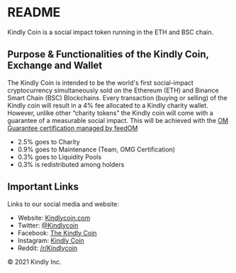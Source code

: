 # README #

Kindly Coin is a social impact token running in the ETH and BSC chain. 

## Purpose & Functionalities of the Kindly Coin, Exchange and Wallet

The Kindly Coin is intended to be the world's first social-impact cryptocurrency simultaneously sold on the Ethereum (ETH) and Binance Smart Chain (BSC) Blockchains. Every transaction (buying or selling) of the Kindly coin will result in a 4% fee allocated to a Kindly charity wallet. However, unlike other “charity tokens” the Kindly coin will come with a guarantee of a measurable social impact. This will be achieved with the [OM Guarantee certification managed by feedOM](https://omguarantee.com/)

* 2.5% goes to Charity
* 0.9% goes to Maintenance (Team, OMG Certification)
* 0.3% goes to Liquidity Pools
* 0.3% is redistributed among holders

## Important Links

Links to our social media and website:

* Website: [Kindlycoin.com](https://kindlycoin.com)
* Twitter: [@Kindlycoin](https://twitter.com/kindlycoin/)
* Facebook: [The Kindly Coin](https://www.facebook.com/thekindlycoin/)
* Instagram: [Kindly Coin](https://instagram.com/kindlycoin/)
* Reddit: [/r/Kindlycoin](https://www.reddit.com/r/kindlycoin/)

© 2021 Kindly Inc.

